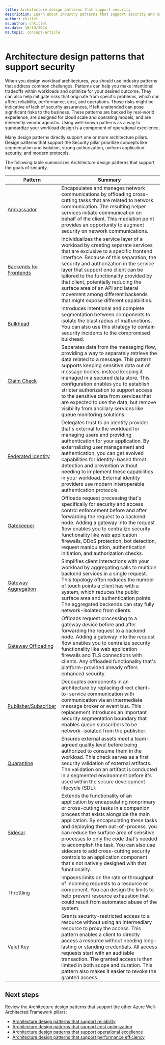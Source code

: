 ```yaml
---
title: Architecture design patterns that support security
description: Learn about industry patterns that support security and can help you address common challenges in cloud workloads.  
author: ckittel
ms.author: chkittel
ms.date: 10/10/2024
ms.topic: concept-article
---
```


# Architecture design patterns that support security

When you design workload architectures, you should use industry patterns that address common challenges. Patterns can help you make intentional tradeoffs within workloads and optimize for your desired outcome. They can also help mitigate risks that originate from specific problems, which can affect reliability, performance, cost, and operations. Those risks might be indicative of lack of security assurances, if left unattended can pose significant risks to the business. These patterns are backed by real-world experience, are designed for cloud scale and operating models, and are inherently vendor agnostic. Using well-known patterns as a way to standardize your workload design is a component of operational excellence.

Many design patterns directly support one or more architecture pillars. Design patterns that support the Security pillar prioritize concepts like segmentation and isolation, strong authorization, uniform application security, and modern protocols.

The following table summarizes Architecture design patterns that support the goals of security.

|Pattern|Summary|
|-|-|
|[Ambassador](/azure/architecture/patterns/ambassador)|Encapsulates and manages network communications by offloading cross-cutting tasks that are related to network communication. The resulting helper services initiate communication on behalf of the client. This mediation point provides an opportunity to augment security on network communications.|
|[Backends for Frontends](/azure/architecture/patterns/backends-for-frontends)|Individualizes the service layer of a workload by creating separate services that are exclusive to a specific frontend interface. Because of this separation, the security and authorization in the service layer that support one client can be tailored to the functionality provided by that client, potentially reducing the surface area of an API and lateral movement among different backends that might expose different capabilities.|
|[Bulkhead](/azure/architecture/patterns/bulkhead)|Introduces intentional and complete segmentation between components to isolate the blast radius of malfunctions. You can also use this strategy to contain security incidents to the compromised bulkhead.|
|[Claim Check](/azure/architecture/patterns/claim-check)|Separates data from the messaging flow, providing a way to separately retrieve the data related to a message. This pattern supports keeping sensitive data out of message bodies, instead keeping it managed in a secured data store. This configuration enables you to establish stricter authorization to support access to the sensitive data from services that are expected to use the data, but remove visibility from ancillary services like queue monitoring solutions.|
|[Federated Identity](/azure/architecture/patterns/federated-identity)|Delegates trust to an identity provider that's external to the workload for managing users and providing authentication for your application. By externalizing user management and authentication, you can get evolved capabilities for identity-based threat detection and prevention without needing to implement these capabilities in your workload. External identity providers use modern interoperable authentication protocols.|
|[Gatekeeper](/azure/architecture/patterns/gatekeeper)|Offloads request processing that's specifically for security and access control enforcement before and after forwarding the request to a backend node. Adding a gateway into the request flow enables you to centralize security functionality like web application firewalls, DDoS protection, bot detection, request manipulation, authentication initiation, and authorization checks.|
|[Gateway Aggregation](/azure/architecture/patterns/gateway-aggregation)|Simplifies client interactions with your workload by aggregating calls to multiple backend services in a single request. This topology often reduces the number of touch points a client has with a system, which reduces the public surface area and authentication points. The aggregated backends can stay fully network-isolated from clients.|
|[Gateway Offloading](/azure/architecture/patterns/gateway-offloading)|Offloads request processing to a gateway device before and after forwarding the request to a backend node. Adding a gateway into the request flow enables you to centralize security functionality like web application firewalls and TLS connections with clients. Any offloaded functionality that's platform-provided already offers enhanced security.|
|[Publisher/Subscriber](/azure/architecture/patterns/publisher-subscriber)|Decouples components in an architecture by replacing direct client-to-service communication with communication via an intermediate message broker or event bus. This replacement introduces an important security segmentation boundary that enables queue subscribers to be network-isolated from the publisher.|
|[Quarantine](/azure/architecture/patterns/quarantine)|Ensures external assets meet a team-agreed quality level before being authorized to consume them in the workload. This check serves as a first security validation of external artifacts. The validation on an artifact is conducted in a segmented environment before it's used within the secure development lifecycle (SDL).|
|[Sidecar](/azure/architecture/patterns/sidecar)|Extends the functionality of an application by encapsulating nonprimary or cross-cutting tasks in a companion process that exists alongside the main application. By encapsulating these tasks and deploying them out-of-process, you can reduce the surface area of sensitive processes to only the code that's needed to accomplish the task. You can also use sidecars to add cross-cutting security controls to an application component that's not natively designed with that functionality.|
|[Throttling](/azure/architecture/patterns/throttling)|Imposes limits on the rate or throughput of incoming requests to a resource or component. You can design the limits to help prevent resource exhaustion that could result from automated abuse of the system.|
|[Valet Key](/azure/architecture/patterns/valet-key)|Grants security-restricted access to a resource without using an intermediary resource to proxy the access. This pattern enables a client to directly access a resource without needing long-lasting or standing credentials. All access requests start with an auditable transaction. The granted access is then limited in both scope and duration. This pattern also makes it easier to revoke the granted access.|

## Next steps

Review the Architecture design patterns that support the other Azure Well-Architected Framework pillars:

- [Architecture design patterns that support reliability](../reliability/design-patterns.md)
- [Architecture design patterns that support cost optimization](../cost-optimization/design-patterns.md)
- [Architecture design patterns that support operational excellence](../operational-excellence/design-patterns.md)
- [Architecture design patterns that support performance efficiency](../performance-efficiency/design-patterns.md)
